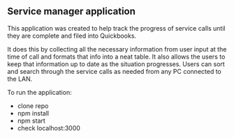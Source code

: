 Service manager application
---------------------------
This application was created to help track the progress of service calls until they are complete and filed into Quickbooks. 

It does this by collecting all the necessary information from user input at the time of call and formats that info into a neat table. It also allows the users to keep that information up to date as the situation progresses. Users can sort and search through the service calls as needed from any PC connected to the LAN. 

To run the application:
  + clone repo
  + npm install
  + npm start
  + check localhost:3000
